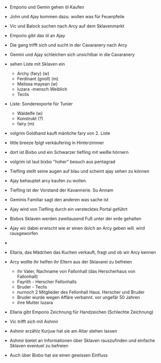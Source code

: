 - Emporio und Gemin gehen öl Kaufen
- John und Ajay kommen dazu. wollen was für Feuerpfeile
- Vic und Balock suchen nach Arcy auf dem Sklavenmarkt
- Emporio gibt das öl an Ajay
- Die gang trifft sich und sucht in der Cavaranery nach Arcy
- Gemini und Ajay schleichen sich unsichtbar in die Cavaranery
- sehen Liste mit Sklaven ein 
	- Archy (fary) (w)
	- Ferdinant (gnoll) (m)
	- Melissa mayean (w)
	- luzara -mensch Weiblich
	- Teclis

- Liste: Sonderexporte für Tunier
	- Waldelfe (w)
	- Konstrukt (?)
	- fairy (m)

- volgrim Goldhand kauft mänliche fary von 2. Liste
- little breeze fplgt verkäufering in Hinterzimmer
- dort ist Bixbo und ein Schwarzer tiefling mit weiße hörnern
- volgrim ist laut bixbo "hoher" besuch aus pentagrad
- Tiefling stellt seine augen auf blau und scheint ajay sehen zu können
- Ajay behauptet arcy kaufen zu wollen.
- Tiefling ist der Vorstand der Kavannerie. Su Annam
- Geminis Familiar sagt den anderen was sache ist
- Ajay wird von Tiefling durch ein verstecktes Portal geführt
- Bixbos Sklaven werden zweitausend Fuß unter der erde gehalten
- Ajay wir dabei erwischt wie er einen dolch an Arcy geben will. wird rausgeworfen
- 
- Ellaria, das Mädchen das Kuchen verkauft, fragt und ob wir Arcy kennen
- Arcy wollte ihr helfen ihr Eltern aus der Sklavarei zu befreien
	- ihr Vater, Nachname von Fallonhall (das Herscherhaus von Fallonhall)
	- Fayrith - Herscher Fellonhalls
	- Bruder - Teclis
	- nurnoch 2 Mitglieder des Fellonhall Haus. Herscher und Bruder
	- Bruder wurde wegen Affäre verbannt. vor ungefär 50 Jahren
	- ihre Mutter luzara

- Ellaria gibt Emporio Zeichnung für Handzeichen (Schlechte Zeichnung)

- Vic trifft sich mit Ashmir
- Ashmir erzählz Kurjuw hat sie am Altar stehen lassen
- Ashmir bietet an Informationen über Sklaven rauszufinden und einfache Sklaven eventuel zu befreien
- Auch über Bixbo hat sie einen gewissen Einfluss
